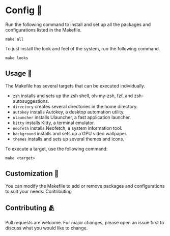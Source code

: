 # Config 🔨

Run the following command to install and set up all the packages and configurations listed in the Makefile.

```make
make all
```

To just install the look and feel of the system, run the following command.

```make
make looks
```

## Usage 🐁

The Makefile has several targets that can be executed individually.

- `zsh` installs and sets up the zsh shell, oh-my-zsh, fzf, and zsh-autosuggestions.
- `directory` creates several directories in the home directory.
- `autokey` installs Autokey, a desktop automation utility.
- `ulauncher` installs Ulauncher, a fast application launcher.
- `kitty` installs Kitty, a terminal emulator.
- `neofeth` installs Neofetch, a system information tool.
- `background` installs and sets up a GPU video wallpaper.
- `themes` installs and sets up several themes and icons.

To execute a target, use the following command:

```make
make <target>
```

## Customization 💖

You can modify the Makefile to add or remove packages and configurations to suit your needs.
Contributing

## Contributing 🫂

Pull requests are welcome. For major changes, please open an issue first to discuss what you would like to change.
